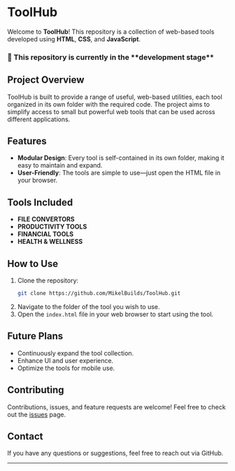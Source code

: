 
# ToolHub

Welcome to **ToolHub**! This repository is a collection of web-based tools developed using **HTML**, **CSS**, and **JavaScript**.

<h3>🔧 This repository is currently in the **development stage**</h3>

## Project Overview

ToolHub is built to provide a range of useful, web-based utilities, each tool organized in its own folder with the required code. The project aims to simplify access to small but powerful web tools that can be used across different applications.

## Features

- **Modular Design**: Every tool is self-contained in its own folder, making it easy to maintain and expand.
- **User-Friendly**: The tools are simple to use—just open the HTML file in your browser.

## Tools Included

- **FILE CONVERTORS**
- **PRODUCTIVITY TOOLS**
- **FINANCIAL TOOLS**
- **HEALTH & WELLNESS**

## How to Use

1. Clone the repository:
    ```bash
    git clone https://github.com/MikelBuilds/ToolHub.git
    ```
2. Navigate to the folder of the tool you wish to use.
3. Open the `index.html` file in your web browser to start using the tool.

## Future Plans

- Continuously expand the tool collection.
- Enhance UI and user experience.
- Optimize the tools for mobile use.

## Contributing

Contributions, issues, and feature requests are welcome! Feel free to check out the [issues](https://github.com/MikelBuilds/ToolHub/issues) page.


## Contact

If you have any questions or suggestions, feel free to reach out via GitHub.

---
